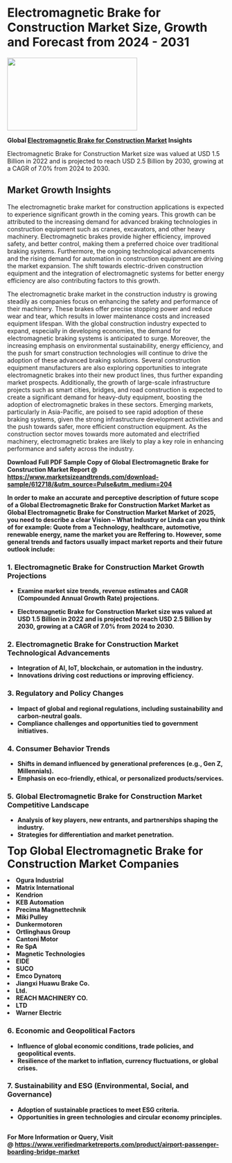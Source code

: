 <H1>Electromagnetic Brake for Construction Market Size, Growth and Forecast from 2024 - 2031</H1><img class="aligncenter size-medium wp-image-584254" src="https://thirdeyenews.in/wp-content/uploads/2024/09/Global-Market-Research-300x168.jpeg" alt="" width="300" height="168" /><p><strong>Global&nbsp;<a href="https://www.marketsizeandtrends.com/download-sample/612718/&amp;utm_source=Pulse&amp;utm_medium=204">Electromagnetic Brake for Construction Market</a> Insights</strong></p><p>Electromagnetic Brake for Construction Market size was valued at USD 1.5 Billion in 2022 and is projected to reach USD 2.5 Billion by 2030, growing at a CAGR of 7.0% from 2024 to 2030.</p><p><h2>Market Growth Insights</h2> <p>The electromagnetic brake market for construction applications is expected to experience significant growth in the coming years. This growth can be attributed to the increasing demand for advanced braking technologies in construction equipment such as cranes, excavators, and other heavy machinery. Electromagnetic brakes provide higher efficiency, improved safety, and better control, making them a preferred choice over traditional braking systems. Furthermore, the ongoing technological advancements and the rising demand for automation in construction equipment are driving the market expansion. The shift towards electric-driven construction equipment and the integration of electromagnetic systems for better energy efficiency are also contributing factors to this growth.</p> <p><strong></strong></p> <p>The electromagnetic brake market in the construction industry is growing steadily as companies focus on enhancing the safety and performance of their machinery. These brakes offer precise stopping power and reduce wear and tear, which results in lower maintenance costs and increased equipment lifespan. With the global construction industry expected to expand, especially in developing economies, the demand for electromagnetic braking systems is anticipated to surge. Moreover, the increasing emphasis on environmental sustainability, energy efficiency, and the push for smart construction technologies will continue to drive the adoption of these advanced braking solutions. Several construction equipment manufacturers are also exploring opportunities to integrate electromagnetic brakes into their new product lines, thus further expanding market prospects. Additionally, the growth of large-scale infrastructure projects such as smart cities, bridges, and road construction is expected to create a significant demand for heavy-duty equipment, boosting the adoption of electromagnetic brakes in these sectors. Emerging markets, particularly in Asia-Pacific, are poised to see rapid adoption of these braking systems, given the strong infrastructure development activities and the push towards safer, more efficient construction equipment. As the construction sector moves towards more automated and electrified machinery, electromagnetic brakes are likely to play a key role in enhancing performance and safety across the industry.</p> <p><strong></p><p><span class=""><strong>Download Full PDF Sample Copy of Global Electromagnetic Brake for Construction Market Report</strong> @ <a href="https://www.marketsizeandtrends.com/download-sample/612718/&amp;utm_source=Pulse&amp;utm_medium=204" target="_blank">https://www.marketsizeandtrends.com/download-sample/612718/&amp;utm_source=Pulse&amp;utm_medium=204</a></span></p><p>In order to make an accurate and perceptive description of future scope of a Global&nbsp;Electromagnetic Brake for Construction Market Market as Global&nbsp;Electromagnetic Brake for Construction Market Market of 2025, you need to describe a clear Vision &ndash; What Industry or Linda can you think of for example: Quote from a Technology, healthcare, automotive, renewable energy, name the market you are Reffering to. However, some general trends and factors usually impact market reports and their future outlook include:</p><h3>1.&nbsp;<strong>Electromagnetic Brake for Construction Market Growth Projections</strong></h3><ul><li>Examine market size trends, revenue estimates and CAGR (Compounded Annual Growth Rate) projections.</li><li><p>Electromagnetic Brake for Construction Market size was valued at USD 1.5 Billion in 2022 and is projected to reach USD 2.5 Billion by 2030, growing at a CAGR of 7.0% from 2024 to 2030.</p></li></ul><h3>2.&nbsp;<strong>Electromagnetic Brake for Construction Market Technological Advancements</strong></h3><ul><li>Integration of AI, IoT, blockchain, or automation in the industry.</li><li>Innovations driving cost reductions or improving efficiency.</li></ul><h3>3.&nbsp;<strong>Regulatory and Policy Changes</strong></h3><ul><li>Impact of global and regional regulations, including sustainability and carbon-neutral goals.</li><li>Compliance challenges and opportunities tied to government initiatives.</li></ul><h3>4.&nbsp;<strong>Consumer Behavior Trends</strong></h3><ul><li>Shifts in demand influenced by generational preferences (e.g., Gen Z, Millennials).</li><li>Emphasis on eco-friendly, ethical, or personalized products/services.</li></ul><h3>5.&nbsp;<strong>Global Electromagnetic Brake for Construction Market Competitive Landscape</strong></h3><ul><li>Analysis of key players, new entrants, and partnerships shaping the industry.</li><li>Strategies for differentiation and market penetration.</li></ul><p data-pm-slice="1 1 []"><span style="color: inherit; font-family: inherit; font-size: 25px;">Top Global Electromagnetic Brake for Construction Market Companies</span></p><div class="" data-test-id=""><p><li>Ogura Industrial</li><li> Matrix International</li><li> Kendrion</li><li> KEB Automation</li><li> Precima Magnettechnik</li><li> Miki Pulley</li><li> Dunkermotoren</li><li> Ortlinghaus Group</li><li> Cantoni Motor</li><li> Re SpA</li><li> Magnetic Technologies</li><li> EIDE</li><li> SUCO</li><li> Emco Dynatorq</li><li> Jiangxi Huawu Brake Co.</li><li> Ltd.</li><li> REACH MACHINERY CO.</li><li> LTD</li><li> Warner Electric</li></p></div><h3>6.&nbsp;<strong>Economic and Geopolitical Factors</strong></h3><ul><li>Influence of global economic conditions, trade policies, and geopolitical events.</li><li>Resilience of the market to inflation, currency fluctuations, or global crises.</li></ul><h3>7.&nbsp;<strong>Sustainability and ESG (Environmental, Social, and Governance)</strong></h3><ul><li>Adoption of sustainable practices to meet ESG criteria.</li><li>Opportunities in green technologies and circular economy principles.</li></ul><h2><strong style="font-size: 14px;">For More Information or Query, Visit @&nbsp;</strong><a style="background-color: #ffffff; font-size: 14px;" href="https://www.marketsizeandtrends.com/report/electromagnetic-brake-for-construction-market/" target="_blank">https://www.verifiedmarketreports.com/product/airport-passenger-boarding-bridge-market</a></h2>
